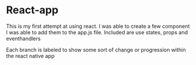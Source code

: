 # React-app
This is my first attempt at using react.
I was able to create a few component
I was able to add them to the app.js file.
Included are use states, props and eventhandlers

Each branch is labeled to show some sort of change or progression within the react native app
